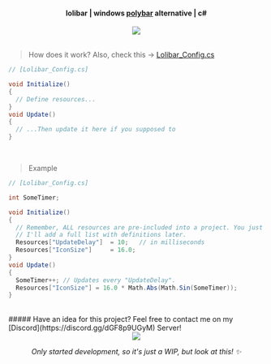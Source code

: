 #### <div align=center>lolibar | windows [polybar](https://github.com/polybar/polybar) alternative | c#</div>
<div align=center><img src="https://github.com/user-attachments/assets/57c47ef0-c5c7-41b4-87a1-e0b568479a17" /></div>
</br>

> How does it work? Also, check this → [Lolibar_Config.cs](https://github.com/supchyan/lolibar/blob/master/Lolibar_Config.cs)
```csharp
// [Lolibar_Config.cs]

void Initialize()
{
  // Define resources...
}
void Update()
{
  // ...Then update it here if you supposed to
}
```
</br>

> Example
```csharp
// [Lolibar_Config.cs]

int SomeTimer;

void Initialize()
{
  // Remember, ALL resources are pre-included into a project. You just customize it for your sake.
  // I'll add a full list with definitions later.
  Resources["UpdateDelay"]  = 10;   // in milliseconds
  Resources["IconSize"]     = 16.0;
}
void Update()
{
  SomeTimer++; // Updates every "UpdateDelay".
  Resources["IconSize"] = 16.0 * Math.Abs(Math.Sin(SomeTimer));
}
```

</br>
##### Have an idea for this project? Feel free to contact me on my [Discord](https://discord.gg/dGF8p9UGyM) Server!
</br>

<div align=center><img src="https://github.com/user-attachments/assets/863863d6-946c-4cc7-b7c3-aa322448fdaf" /></div>

*<div align=center>Only started development, so it's just a WIP, but look at this! ✨</div>*
